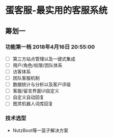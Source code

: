 # 蛋客服-最实用的客服系统
## 筹划一
### 功能第一档 2018年4月16日 20:55:00
- [ ] 第三方站点管理以及一键式集成
- [ ] 用户/角色/权限/团队体系
- [ ] 访客体系
- [ ] 团队客服机制
- [ ] 数据统计与分析以及客户评级
- [ ] 客服/留言界面UI自定义
- [ ] 自定义自动回复
- [ ] 图灵机器人词库回复
### 技术选型
- NutzBoot等一篮子解决方案